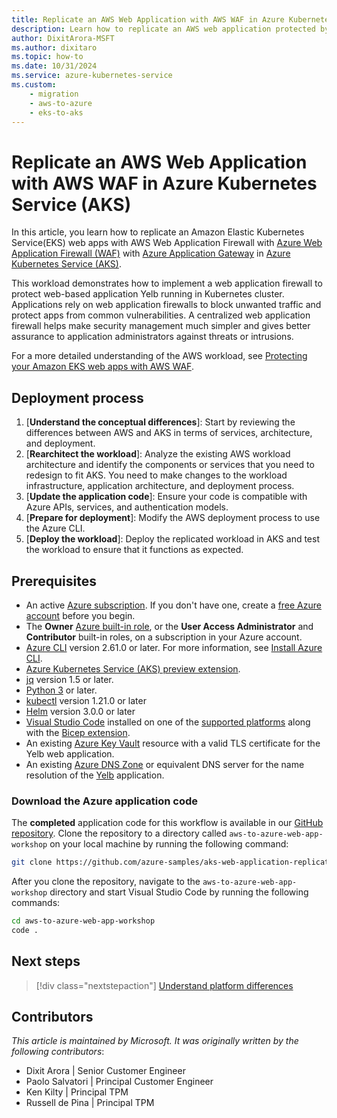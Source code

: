 ```yaml
---
title: Replicate an AWS Web Application with AWS WAF in Azure Kubernetes Service (AKS)
description: Learn how to replicate an AWS web application protected by AWS WAF in Azure Kubernetes Service (AKS).
author: DixitArora-MSFT
ms.author: dixitaro
ms.topic: how-to
ms.date: 10/31/2024
ms.service: azure-kubernetes-service
ms.custom: 
    - migration
    - aws-to-azure
    - eks-to-aks
---
```


# Replicate an AWS Web Application with AWS WAF in Azure Kubernetes Service (AKS)

In this article, you learn how to replicate an Amazon Elastic Kubernetes Service(EKS) web apps with AWS Web Application Firewall with [Azure Web Application Firewall (WAF)][Azure Web Application Firewal] with [Azure Application Gateway][Application Gateway] in [Azure Kubernetes Service (AKS)][Azure Kubernetes Service]. 

This workload demonstrates how to implement a web application firewall to protect web-based application Yelb running in Kubernetes cluster. Applications rely on web application firewalls to block unwanted traffic and protect apps from common vulnerabilities. A centralized web application firewall helps make security management much simpler and gives better assurance to application administrators against threats or intrusions.

For a more detailed understanding of the AWS workload, see [Protecting your Amazon EKS web apps with AWS WAF][eks-aws-waf].


## Deployment process

1. [**Understand the conceptual differences**]: Start by reviewing the differences between AWS and AKS in terms of services, architecture, and deployment.
1. [**Rearchitect the workload**]: Analyze the existing AWS workload architecture and identify the components or services that you need to redesign to fit AKS. You need to make changes to the workload infrastructure, application architecture, and deployment process.
1. [**Update the application code**]: Ensure your code is compatible with Azure APIs, services, and authentication models.
1. [**Prepare for deployment**]: Modify the AWS deployment process to use the Azure CLI.
1. [**Deploy the workload**]: Deploy the replicated workload in AKS and test the workload to ensure that it functions as expected.

## Prerequisites

- An active [Azure subscription](/azure/guides/developer/azure-developer-guide#understanding-accounts-subscriptions-and-billing). If you don't have one, create a [free Azure account][azure-free] before you begin.
- The **Owner** [Azure built-in role][azure-built-in-roles], or the **User Access Administrator** and **Contributor** built-in roles, on a subscription in your Azure account.
- [Azure CLI][azure-cli] version 2.61.0 or later. For more information, see [Install Azure CLI][azure-cli].
- [Azure Kubernetes Service (AKS) preview extension][aks-preview].
- [jq][install-jq] version 1.5 or later.
- [Python 3][install-python] or later.
- [kubectl][install-kubectl] version 1.21.0 or later
- [Helm][install-helm] version 3.0.0 or later
- [Visual Studio Code][download-vscode] installed on one of the [supported platforms](https://code.visualstudio.com/docs/supporting/requirements#_platforms) along with the [Bicep extension][bicep-extension].
- An existing [Azure Key Vault][azure-kv] resource with a valid TLS certificate for the Yelb web application.
- An existing [Azure DNS Zone][azure-dns] or equivalent DNS server for the name resolution of the [Yelb][yelb] application.

### Download the Azure application code

The **completed** application code for this workflow is available in our [GitHub repository][github-repo]. Clone the repository to a directory called `aws-to-azure-web-app-workshop` on your local machine by running the following command:

```bash
git clone https://github.com/azure-samples/aks-web-application-replicate-from-aws ./aws-to-azure-web-app-workshop
```

After you clone the repository, navigate to the `aws-to-azure-web-app-workshop` directory and start Visual Studio Code by running the following commands:

```bash
cd aws-to-azure-web-app-workshop
code .
```

## Next steps

> [!div class="nextstepaction"]
> [Understand platform differences][eks-edw-understand]

## Contributors

*This article is maintained by Microsoft. It was originally written by the following contributors*:

- Dixit Arora | Senior Customer Engineer
- Paolo Salvatori | Principal Customer Engineer
- Ken Kilty | Principal TPM
- Russell de Pina | Principal TPM

<!-- LINKS -->
[yelb]: https://github.com/mreferre/yelb/

[eks-aws-waf]: https://aws.amazon.com/it/blogs/containers/protecting-your-amazon-eks-web-apps-with-aws-waf/
[Application Gateway]: https://azure.microsoft.com/services/application-gateway/
[Azure Web Application Firewal]: https://azure.microsoft.com/services/web-application-firewall
[Azure Kubernetes Service]: https://azure.microsoft.com/services/kubernetes-service/
[azure-free]: https://azure.microsoft.com/free/
[azure-built-in-roles]: /azure/role-based-access-control/built-in-roles
[azure-cli]: /cli/azure/install-azure-cli
[aks-preview]: /azure/aks/draft#install-the-aks-preview-azure-cli-extension
[install-jq]: https://jqlang.github.io/jq/
[install-python]: https://www.python.org/downloads/
[install-kubectl]: https://kubernetes.io/docs/tasks/tools/install-kubectl/
[install-helm]: https://helm.sh/docs/intro/install/
[download-vscode]: https://code.visualstudio.com/Download
[bicep-extension]: https://marketplace.visualstudio.com/items?itemName=ms-azuretools.vscode-bicep
[github-repo]: https://github.com/azure-samples/aks-web-application-replicate-from-aws
[eks-edw-understand]: ./eks-edw-understand.md
[azure-kv]: /azure/key-vault/general/overview
[azure-dns]: /azure/dns/dns-overview

